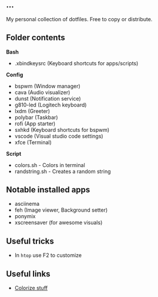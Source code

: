 ...
--
My personal collection of dotfiles. Free to copy or distribute.

## Folder contents

**Bash**

- .xbindkeysrc (Keyboard shortcuts for apps/scripts)

**Config**

- bspwm (Window manager)
- cava (Audio visualizer)
- dunst (Notification service)
- g810-led (Logitech keyboard)
- lxdm (Greeter)
- polybar (Taskbar)
- rofi (App starter)
- sxhkd (Keyboard shortcuts for bspwm)
- vscode (Visual studio code settings)
- xfce (Terminal)

**Script**

- colors.sh - Colors in terminal
- randstring.sh - Creates a random string

## Notable installed apps

- asciinema
- feh (Image viewer, Background setter)
- ponymix
- xscreensaver (for awesome visuals)

## Useful tricks
- In `htop` use F2 to customize

## Useful links

- [Colorize stuff](https://wiki.archlinux.org/index.php/Color_output_in_console)
